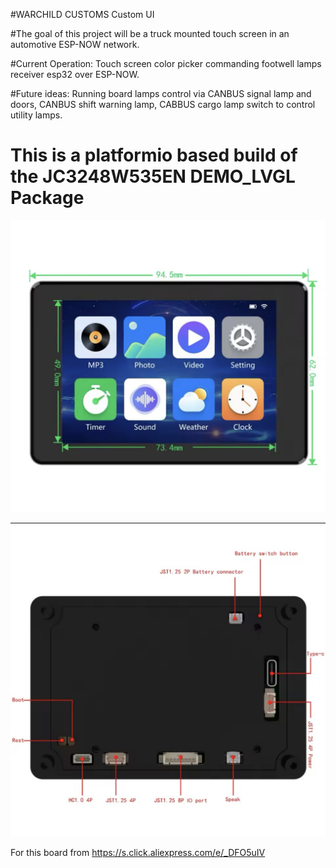 #WARCHILD CUSTOMS Custom UI

#The goal of this project will be a truck mounted touch screen in an automotive ESP-NOW network.

#Current Operation: Touch screen color picker commanding footwell lamps receiver esp32 over ESP-NOW.

#Future ideas: Running board lamps control via CANBUS signal lamp and doors, CANBUS shift warning lamp, CABBUS cargo lamp switch to control utility lamps. 

# This is a platformio based build of the JC3248W535EN DEMO_LVGL Package

![alt text](docs/IMG_6782.jpg)

![alt text](docs/IMG_6781.jpg)

For this board from https://s.click.aliexpress.com/e/_DFO5uIV
